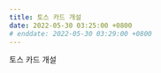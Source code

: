 ```yaml
---
title: 토스 카드 개설
date: 2022-05-30 03:25:00 +0800
# enddate: 2022-05-30 03:29:00 +0800
---
```


토스 카드 개설
